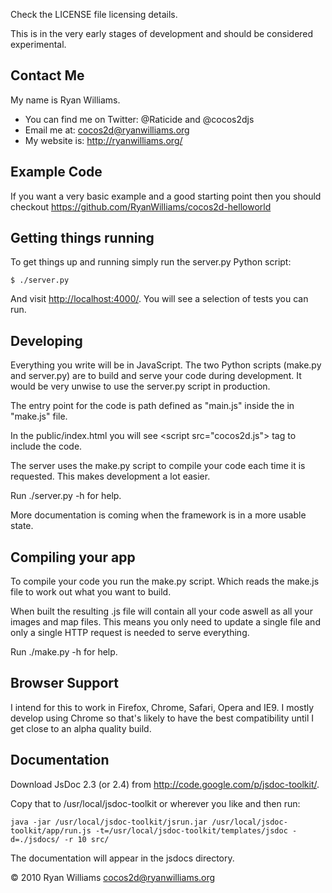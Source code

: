 Check the LICENSE file licensing details.

This is in the very early stages of development and should be considered
experimental.

Contact Me
----------

My name is Ryan Williams.

* You can find me on Twitter: @Raticide and @cocos2djs
* Email me at: <cocos2d@ryanwilliams.org>
* My website is: <http://ryanwilliams.org/>

Example Code
------------

If you want a very basic example and a good starting point then you should checkout
<https://github.com/RyanWilliams/cocos2d-helloworld>

Getting things running
----------------------

To get things up and running simply run the server.py Python script:

    $ ./server.py

And visit <http://localhost:4000/>. You will see a selection of tests you can run.

Developing
----------

Everything you write will be in JavaScript. The two Python scripts (make.py and
server.py) are to build and serve your code during development. It would be
very unwise to use the server.py script in production.

The entry point for the code is path defined as "main.js" inside the in "make.js" file.

In the public/index.html you will see &lt;script src="cocos2d.js"&gt; tag to include the code.

The server uses the make.py script to compile your code each time it is
requested. This makes development a lot easier.

Run ./server.py -h for help.

More documentation is coming when the framework is in a more usable state.

Compiling your app
------------------

To compile your code you run the make.py script. Which reads the make.js file
to work out what you want to build.

When built the resulting .js file will contain all your code aswell as all your
images and map files. This means you only need to update a single file and only
a single HTTP request is needed to serve everything.

Run ./make.py -h for help.

Browser Support
---------------

I intend for this to work in Firefox, Chrome, Safari, Opera and IE9. I
mostly develop using Chrome so that's likely to have the best compatibility
until I get close to an alpha quality build.

Documentation
-------------

Download JsDoc 2.3 (or 2.4) from <http://code.google.com/p/jsdoc-toolkit/>.

Copy that to /usr/local/jsdoc-toolkit or wherever you like and then run:
    
    java -jar /usr/local/jsdoc-toolkit/jsrun.jar /usr/local/jsdoc-toolkit/app/run.js -t=/usr/local/jsdoc-toolkit/templates/jsdoc -d=./jsdocs/ -r 10 src/

The documentation will appear in the jsdocs directory.

© 2010 Ryan Williams <cocos2d@ryanwilliams.org>

